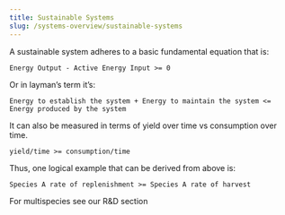 ```yaml
---
title: Sustainable Systems
slug: /systems-overview/sustainable-systems
---
```


A sustainable system adheres to a basic fundamental equation that is:

`Energy Output - Active Energy Input >= 0`

Or in layman’s term it’s:


`Energy to establish the system + Energy to maintain the system <= Energy produced by the system`

It can also be measured in terms of yield over time vs consumption over time.


`yield/time >= consumption/time`


Thus, one logical example that can be derived from above is:

`Species A rate of replenishment >= Species A rate of harvest`

For multispecies see our R&D section
